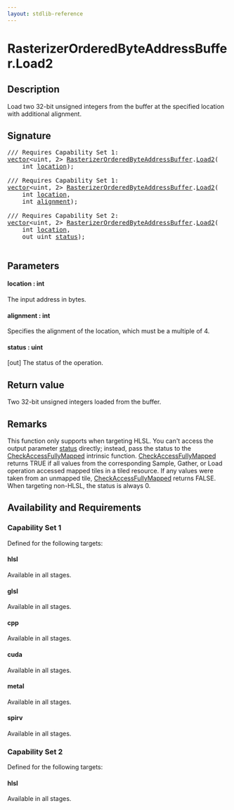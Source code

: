 ```yaml
---
layout: stdlib-reference
---
```


# RasterizerOrderedByteAddressBuffer\.Load2

## Description

Load two 32-bit unsigned integers from the buffer at the specified location
with additional alignment.



## Signature 

<pre>
/// Requires Capability Set 1:
<a href="../vector/index.md" class="code_type">vector</a>&lt;<span class="code_keyword">uint</span>, 2&gt; <a href="index.md" class="code_type">RasterizerOrderedByteAddressBuffer</a>.<a href="load2-0.md">Load2</a>(
    <span class="code_keyword">int</span> <a href="load2-0.md#decl-location" class="code_param">location</a>);

/// Requires Capability Set 1:
<a href="../vector/index.md" class="code_type">vector</a>&lt;<span class="code_keyword">uint</span>, 2&gt; <a href="index.md" class="code_type">RasterizerOrderedByteAddressBuffer</a>.<a href="load2-0.md">Load2</a>(
    <span class="code_keyword">int</span> <a href="load2-0.md#decl-location" class="code_param">location</a>,
    <span class="code_keyword">int</span> <a href="load2-0.md#decl-alignment" class="code_param">alignment</a>);

/// Requires Capability Set 2:
<a href="../vector/index.md" class="code_type">vector</a>&lt;<span class="code_keyword">uint</span>, 2&gt; <a href="index.md" class="code_type">RasterizerOrderedByteAddressBuffer</a>.<a href="load2-0.md">Load2</a>(
    <span class="code_keyword">int</span> <a href="load2-0.md#decl-location" class="code_param">location</a>,
    <span class="code_keyword">out</span> <span class="code_keyword">uint</span> <a href="load2-0.md#decl-status" class="code_param">status</a>);

</pre>

## Parameters

####  <a id="decl-location"></a>location  : int
The input address in bytes.

####  <a id="decl-alignment"></a>alignment  : int
Specifies the alignment of the location, which must be a multiple of 4.

####  <a id="decl-status"></a>status  : uint
\[out\] The status of the operation.


## Return value
Two 32-bit unsigned integers loaded from the buffer.


## Remarks

This function only supports when targeting HLSL.
You can't access the output parameter <span class='code'><a href="load2-0.md#decl-status" class="code_param">status</a></span> directly; instead,
pass the status to the <span class='code'><a href="../../global-decls/checkaccessfullymapped-05bg.md">CheckAccessFullyMapped</a></span> intrinsic function.
<span class='code'><a href="../../global-decls/checkaccessfullymapped-05bg.md">CheckAccessFullyMapped</a></span> returns TRUE if all values from the corresponding Sample,
Gather, or Load operation accessed mapped tiles in a tiled resource.
If any values were taken from an unmapped tile, <span class='code'><a href="../../global-decls/checkaccessfullymapped-05bg.md">CheckAccessFullyMapped</a></span> returns FALSE.
When targeting non-HLSL, the status is always 0.


## Availability and Requirements

### Capability Set 1

Defined for the following targets:

#### hlsl
Available in all stages.

#### glsl
Available in all stages.

#### cpp
Available in all stages.

#### cuda
Available in all stages.

#### metal
Available in all stages.

#### spirv
Available in all stages.


### Capability Set 2

Defined for the following targets:

#### hlsl
Available in all stages.




<script>
// Fix .md links to .html when on ReadTheDocs
if (window.location.hostname.includes('readthedocs') || 
    window.location.hostname.includes('rtfd.io')) {
  document.addEventListener('DOMContentLoaded', function() {
    const links = document.querySelectorAll('a');
    links.forEach(link => {
      const href = link.getAttribute('href');
      if (href && href.includes('.md')) {
        // This regex will handle .md links with or without fragment identifiers or query parameters
        link.href = link.href.replace(/(.+)\.md(#[^?]*)?(\?.*)?$/, '$1.html$2$3');
      }
    });
  });
}
</script>
